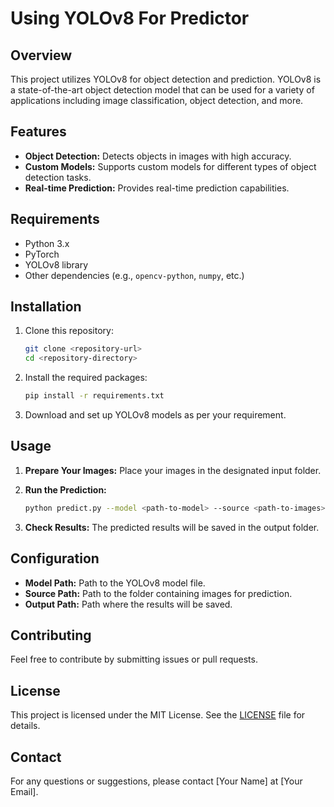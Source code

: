 # Using YOLOv8 For Predictor

## Overview
This project utilizes YOLOv8 for object detection and prediction. YOLOv8 is a state-of-the-art object detection model that can be used for a variety of applications including image classification, object detection, and more.

## Features
- **Object Detection:** Detects objects in images with high accuracy.
- **Custom Models:** Supports custom models for different types of object detection tasks.
- **Real-time Prediction:** Provides real-time prediction capabilities.

## Requirements
- Python 3.x
- PyTorch
- YOLOv8 library
- Other dependencies (e.g., `opencv-python`, `numpy`, etc.)

## Installation
1. Clone this repository:
    ```bash
    git clone <repository-url>
    cd <repository-directory>
    ```

2. Install the required packages:
    ```bash
    pip install -r requirements.txt
    ```

3. Download and set up YOLOv8 models as per your requirement.

## Usage
1. **Prepare Your Images:** Place your images in the designated input folder.

2. **Run the Prediction:**
    ```bash
    python predict.py --model <path-to-model> --source <path-to-images>
    ```

3. **Check Results:** The predicted results will be saved in the output folder.

## Configuration
- **Model Path:** Path to the YOLOv8 model file.
- **Source Path:** Path to the folder containing images for prediction.
- **Output Path:** Path where the results will be saved.

## Contributing
Feel free to contribute by submitting issues or pull requests.

## License
This project is licensed under the MIT License. See the [LICENSE](LICENSE) file for details.

## Contact
For any questions or suggestions, please contact [Your Name] at [Your Email].
